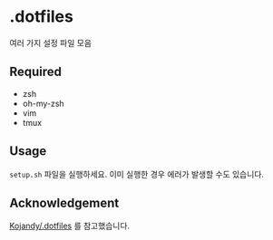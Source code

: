 # .dotfiles

여러 가지 설정 파일 모음

## Required

* zsh
* oh-my-zsh
* vim
* tmux

## Usage

`setup.sh` 파일을 실행하세요. 이미 실행한 경우 에러가 발생할 수도 있습니다.

## Acknowledgement

[Kojandy/.dotfiles](https://github.com/kojandy/.dotfiles) 를 참고했습니다. 

